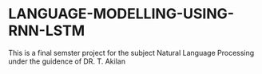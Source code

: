 # LANGUAGE-MODELLING-USING-RNN-LSTM
This is a final semster project for the subject Natural Language Processing under the guidence of DR. T. Akilan

